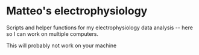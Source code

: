 # Matteo's electrophysiology

Scripts and helper functions for my electrophysiology data analysis -- here so I can work on multiple computers.

This will probably not work on your machine
